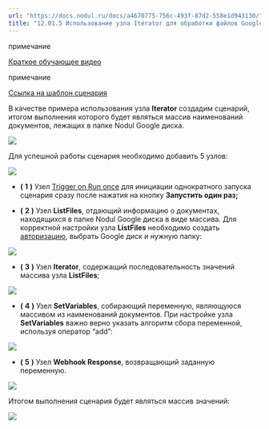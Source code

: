 ```yaml
---
url: "https://docs.nodul.ru/docs/a4670775-756c-493f-87d2-558e1d943130/"
title: "12.01.5 Использование узла Iterator для обработки файлов Google диска | Nodul"
---
```


примечание

[Краткое обучающее видео](https://youtu.be/omz_Iicld8k)

примечание

[Ссылка на шаблон сценария](https://app.nodul.ru/shared-scenarios/65af76aeef21f654f507f1a1)

В качестве примера использования узла **Iterator** создадим сценарий, итогом выполнения которого будет являться массив наименований документов, лежащих в папке Nodul Google диска.

![](https://docs.nodul.ru/img/notion/509b9552-7d38-4363-8dae-7a65b05019ef/Untitled.png)

Для успешной работы сценария необходимо добавить 5 узлов:

![](https://docs.nodul.ru/img/notion/e0ba17a4-dfce-4f04-87c1-b83c17422fae/Untitled.png)

- **(** **1** **)** Узел [Trigger on Run once](https://docs.nodul.ru/docs/18199eec-a145-41b8-8cfc-2319efe3530a) для инициации однократного запуска сценария сразу после нажатия на кнопку **Запустить один раз;**

- **(** **2** **)** Узел **ListFiles**, отдающий информацию о документах, находящихся в папке Nodul Google диска в виде массива. Для корректной настройки узла **ListFiles** необходимо создать [авторизацию](https://docs.nodul.ru/docs/4500c395-201a-4977-beac-a169b6142555), выбрать Google диск и нужную папку:

![](https://docs.nodul.ru/img/notion/23cef690-234c-49a1-8477-68a72a02015f/Untitled.png)

- **(** **3** **)** Узел **Iterator**, содержащий последовательность значений массива узла **ListFiles**;

![](https://docs.nodul.ru/img/notion/34be2e71-b2b8-4b6d-89ff-4ffbfb181c87/Untitled.png)

- **(** **4** **)** Узел **SetVariables**, собирающий переменную, являющуюся массивом из наименований документов. При настройке узла **SetVariables** важно верно указать алгоритм сбора переменной, используя оператор “add”:

![](https://docs.nodul.ru/img/notion/1804ebb6-294d-441f-b7bc-1af82663e15e/Untitled.png)

- **(** **5** **)** Узел **Webhook Response**, возвращающий заданную переменную.

![](https://docs.nodul.ru/img/notion/c77992e3-5a46-47ae-a8a4-7b23fb0281c2/Untitled.png)

Итогом выполнения сценария будет являться массив значений:

![](https://docs.nodul.ru/img/notion/1646c27f-fae3-4416-b4eb-7d2b29eab59d/Untitled.png)